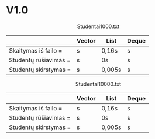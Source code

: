 # V1.0

<div style="text-align:center;">Studentai1000.txt</div>

|              | Vector                        | List                          | Deque                         |
|--------------|-------------------------------|-------------------------------|-------------------------------|
| Skaitymas iš failo =  | s                    | 0,16s                         | s                             |
| Studentų rūšiavimas = | s                    | 0s                            | s                             |
| Studentų skirstymas = | s                    | 0,005s                        | s                             |

<div style="text-align:center;">Studentai10000.txt</div>

|              | Vector                        | List                          | Deque                         |
|--------------|-------------------------------|-------------------------------|-------------------------------|
| Skaitymas iš failo =  | s                    | 0,16s                         | s                             |
| Studentų rūšiavimas = | s                    | 0s                            | s                             |
| Studentų skirstymas = | s                    | 0,005s                        | s                             |

